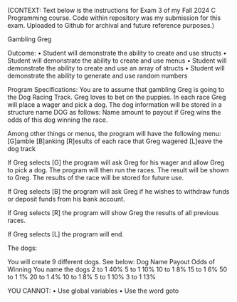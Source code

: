 (CONTEXT: Text below is the instructions for Exam 3 of my Fall 2024 C Programming course.
          Code within repository was my submission for this exam. 
          Uploaded to Github for archival and future reference purposes.)

Gambling Greg

Outcome:
  • Student will demonstrate the ability to create and use structs
  • Student will demonstrate the ability to create and use menus
  • Student will demonstrate the ability to create and use an
    array of structs
  • Student will demonstrate the ability to generate and use
    random numbers


Program Specifications:
  You are to assume that gambling Greg is going to the Dog Racing
  Track. Greg loves to bet on the puppies. In each race Greg will
  place a wager and pick a dog. The dog information will be stored
  in a structure name DOG as follows:
    Name
    amount to payout if Greg wins
    the odds of this dog winning the race.

  
Among other things or menus, the program will have the following
menu:
  [G]amble
  [B]anking
  [R]esults of each race that Greg wagered
  [L]eave the dog track
  
If Greg selects [G] the program will ask Greg for his wager and
allow Greg to pick a dog. The program will then run the races.
The result will be shown to Greg. The results of the race will be
stored for future use.

If Greg selects [B] the program will ask Greg if he wishes to
withdraw funds or deposit funds from his bank account.

If Greg selects [R] the program will show Greg the results of all
previous races.

If Greg selects [L] the program will end.


The dogs:

You will create 9 different dogs. See below:
Dog Name               Payout        Odds of Winning
You name the dogs      2 to 1             40%
                       5 to 1             10%
                      10 to 1              8%
                      15 to 1              6%
                      50 to 1              1%
                      20 to 1              4%
                      10 to 1              8%
                       5 to 1             10%
                       3 to 1             13%

                      
YOU CANNOT:
  • Use global variables
  • Use the word goto
